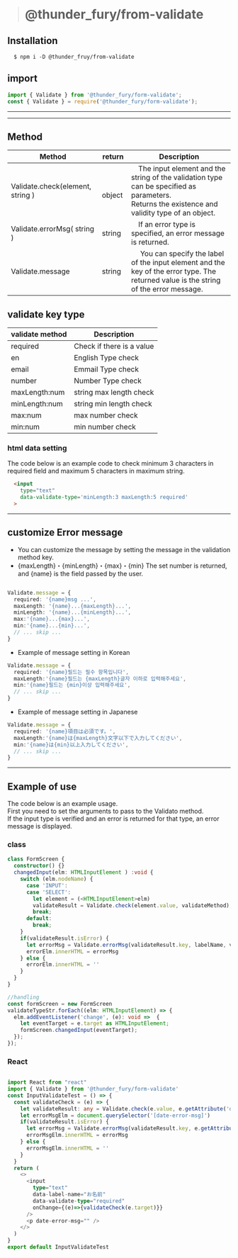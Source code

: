 ># @thunder_fury/from-validate

## Installation
```
  $ npm i -D @thunder_fruy/from-validate
```
## import
```ts
import { Validate } from '@thunder_fury/form-validate';
const { Validate } = require('@thunder_fury/form-validate');
```
---

---
## Method

|  Method  |  return  |  Description  |
| ---- | ---- | ---- |
|  Validate.check(element, string )  | 　object   |　The input element and the string of the validation type can be specified as parameters. <br> Returns the existence and validity type of an object.  |
|  Validate.errorMsg( string )  | string   |　If an error type is specified, an error message is returned.  |
|  Validate.message  | string   |　 You can specify the label of the input element and the key of the error type. The returned value is the string of the error message. |


## validate key type

|  validate method  |  Description  | 
| ---- | ---- | 
|  required  |  Check if there is a value  | 
|  en  |   English Type check | 
|  email  |   Emmail Type check | 
|  number  |   Number Type check | 
|  maxLength:num  |  string max length check  |
|  minLength:num  |  string min length check  |
|  max:num  |  max number check  |
|  min:num  |  min number check  |

### html data setting 
The code below is an example code to check minimum 3 characters in required field and maximum 5 characters in maximum string.<br>

```html
  <input 
    type="text"
    data-validate-type='minLength:3 maxLength:5 required'
  >
```


---

## customize Error message
- You can customize the message by setting the message in the validation method key.
- {maxLength}・{minLength}・{max}・{min} The set number is returned, and {name} is the field passed by the user.
```ts

Validate.message = {
  required: '{name}msg ...',
  maxLength: '{name}...{maxLength}...',
  minLength: '{name}...{minLength}...',
  max:'{name}...{max}...',
  min:'{name}...{min}...',
  // ... skip ...
}
```

- Example of message setting in Korean
```ts
Validate.message = {
  required: '{name}필드는 필수 항목입니다',
  maxLength:'{name}필드는 {maxLength}글자 이하로 입력해주세요',
  min:'{name}필드는 {min}이상 입력해주세요',
  // ... skip ...
}
```

- Example of message setting in Japanese
```ts
Validate.message = {
  required: '{name}項目は必須です。',
  maxLength:'{name}は{maxLength}文字以下で入力してください',
  min:'{name}は{min}以上入力してください',
  // ... skip ...
}
```

---
## Example of use
The code below is an example usage.<br>
First you need to set the arguments to pass to the Validato method.<br>
If the input type is verified and an error is returned for that type, an error message is displayed.<br>


### class
``` ts
class FormScreen {
  constructor() {}
  changedInput(elm: HTMLInputElement ) :void {
    switch (elm.nodeName) {
      case 'INPUT':
      case 'SELECT':
        let element = (<HTMLInputElement>elm)
        validateResult = Validate.check(element.value, validateMethod);
        break;
      default:
        break;
    }
    if(validateResult.isError) {
      let errorMsg = Validate.errorMsg(validateResult.key, labelName, validateResult.params);
      errorElm.innerHTML = errorMsg
    } else {
      errorElm.innerHTML = ''
    }
  }
}

//handling
const formScreen = new FormScreen
validateTypeStr.forEach((elm: HTMLInputElement) => {
  elm.addEventListener('change', (e): void =>  {
    let eventTarget = e.target as HTMLInputElement;
    formScreen.changedInput(eventTarget);
  });
});
```

### React
```ts

import React from "react"
import { Validate } from '@thunder_fury/form-validate'
const InputValidateTest = () => {
  const validateCheck = (e) => {
    let validateResult: any = Validate.check(e.value, e.getAttribute('data-validate-type'))
    let errorMsgElm = document.querySelector('[date-error-msg]')
    if(validateResult.isError) {
      let errorMsg = Validate.errorMsg(validateResult.key, e.getAttribute('data-label-name'), validateResult.params);
      errorMsgElm.innerHTML = errorMsg
    } else {
      errorMsgElm.innerHTML = ''
    }
  }
  return (
    <>
      <input
        type="text"
        data-label-name="お名前"
        data-validate-type="required"
        onChange={(e)=>{validateCheck(e.target)}}
      />
      <p date-error-msg="" />
    </>
  )
}
export default InputValidateTest

```